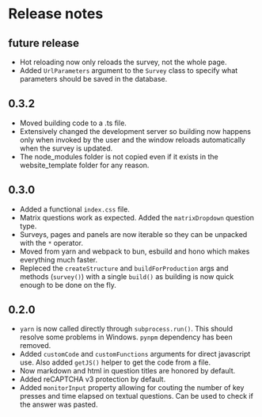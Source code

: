 # Release notes

## future release

* Hot reloading now only reloads the survey, not the whole page.
* Added `UrlParameters` argument to the `Survey` class to specify what parameters should be saved in the database.

## 0.3.2

* Moved building code to a .ts file.
* Extensively changed the development server so building now happens only when invoked by the user and the window reloads automatically when the survey is updated.
* The node_modules folder is not copied even if it exists in the website_template folder for any reason.

## 0.3.0

* Added a functional `index.css` file.
* Matrix questions work as expected. Added the `matrixDropdown` question type.
* Surveys, pages and panels are now iterable so they can be unpacked with the `*` operator.
* Moved from yarn and webpack to bun, esbuild and hono which makes everything much faster.
* Repleced the `createStructure` and `buildForProduction` args and methods (`survey()`) with a single `build()` as building is now quick enough to be done on the fly.

## 0.2.0

* `yarn` is now called directly through `subprocess.run()`. This should resolve some problems in Windows. `pynpm` dependency has been removed.
* Added `customCode` and `customFunctions` arguments for direct javascript use. Also added `getJS()` helper to get the code from a file.
* Now markdown and html in question titles are honored by default.
* Added reCAPTCHA v3 protection by default.
* Added `monitorInput` property allowing for couting the number of key presses and time elapsed on textual questions. Can be used to check if the answer was pasted.
